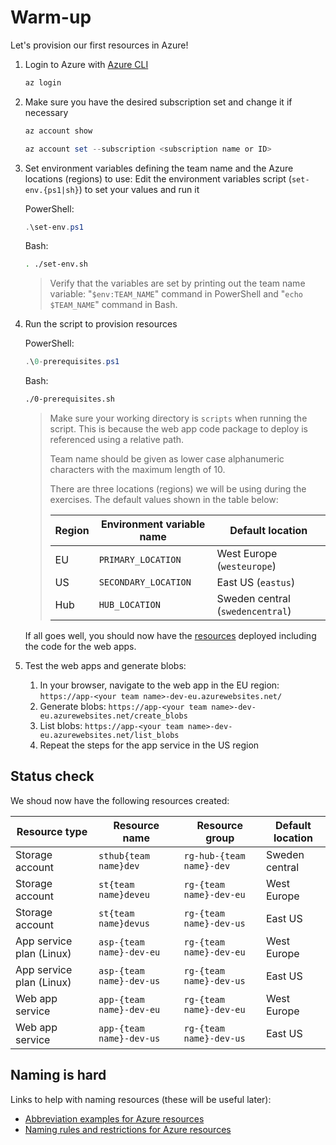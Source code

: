 # Warm-up

Let's provision our first resources in Azure!

1. Login to Azure with [Azure CLI](https://learn.microsoft.com/cli/azure/install-azure-cli)

    ```ps1
    az login
    ```

1. Make sure you have the desired subscription set and change it if necessary

    ```ps1
    az account show
    ```

    ```ps1
    az account set --subscription <subscription name or ID>
    ```

1. Set environment variables defining the team name and the Azure locations (regions) to use: Edit the environment variables script (`set-env.{ps1|sh}`) to set your values and run it

    PowerShell:

    ```ps1
    .\set-env.ps1
    ```

    Bash:

    ```bash
    . ./set-env.sh
    ```

    > Verify that the variables are set by printing out the team name variable: "`$env:TEAM_NAME`" command in PowerShell and "`echo $TEAM_NAME`" command in Bash.

1. Run the script to provision resources

    PowerShell:

    ```ps1
    .\0-prerequisites.ps1
    ```

    Bash:

    ```bash
    ./0-prerequisites.sh
    ```

    > Make sure your working directory is `scripts` when running the script. This is because the web app code package to deploy is referenced using a relative path.
    >
    > Team name should be given as lower case alphanumeric characters with the maximum length of 10.
    >
    > There are three locations (regions) we will be using during the exercises. The default values shown in the table below:
    >
    > | Region | Environment variable name | Default location |
    > | ------- | ------------------------ | ---------------- |
    > | EU | `PRIMARY_LOCATION` | West Europe (`westeurope`) |
    > | US | `SECONDARY_LOCATION` | East US (`eastus`) |
    > | Hub | `HUB_LOCATION` | Sweden central (`swedencentral`)

    If all goes well, you should now have the [resources](#resources) deployed including the code for the web apps.

1. Test the web apps and generate blobs:
    1. In your browser, navigate to the web app in the EU region: `https://app-<your team name>-dev-eu.azurewebsites.net/`
    1. Generate blobs: `https://app-<your team name>-dev-eu.azurewebsites.net/create_blobs`
    1. List blobs: `https://app-<your team name>-dev-eu.azurewebsites.net/list_blobs`
    1. Repeat the steps for the app service in the US region

## Status check

We shoud now have the following resources created:

| Resource type | Resource name | Resource group | Default location |
| ------------- | ------------- | -------------- | ---------------- |
| Storage account | `sthub{team name}dev` | `rg-hub-{team name}-dev` | Sweden central |
| Storage account | `st{team name}deveu` | `rg-{team name}-dev-eu` | West Europe |
| Storage account | `st{team name}devus` | `rg-{team name}-dev-us` | East US |
| App service plan (Linux) | `asp-{team name}-dev-eu` | `rg-{team name}-dev-eu` | West Europe |
| App service plan (Linux) | `asp-{team name}-dev-us` | `rg-{team name}-dev-us` | East US |
| Web app service | `app-{team name}-dev-eu` | `rg-{team name}-dev-eu` | West Europe |
| Web app service | `app-{team name}-dev-us` | `rg-{team name}-dev-us` | East US |

## Naming is hard

Links to help with naming resources (these will be useful later):

* [Abbreviation examples for Azure resources](https://learn.microsoft.com/azure/cloud-adoption-framework/ready/azure-best-practices/resource-abbreviations)
* [Naming rules and restrictions for Azure resources](https://learn.microsoft.com/azure/azure-resource-manager/management/resource-name-rules)